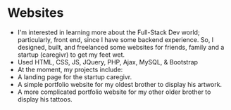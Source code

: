 # Websites

* I'm interested in learning more about the Full-Stack Dev world; particularly, front end, since I have some backend experience. So, I designed, built, and freelanced some websites for friends, family and a startup (caregivr) to get my feet wet. 
* Used HTML, CSS, JS, JQuery, PHP, Ajax, MySQL, & Bootstrap
*  At the moment, my projects include:
  * A landing page for the startup caregivr.
  * A simple portfolio website for my oldest brother to display his artwork.
  * A more complicated portfolio website for my other older brother to display his tattoos.
